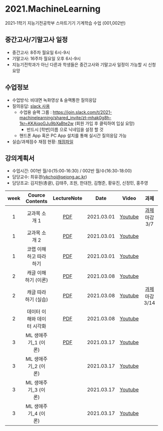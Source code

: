 # 2021.MachineLearning
2021-1학기 지능기전공학부 스마트기기 기계학습 수업 (001,002반)

## 중간고사/기말고사 일정
- 중간고사: 8주차 월요일 6시-9시
- 기말고사: 16주차 월요일 오후 6시-9시
- 지능기전학과가 아닌 다른과 학생들은 중간고사와 기말고사 일정이 가능할 시 신청 요망

## 수업정보
- 수업방식: 비대면 녹화영상 & 슬랙통한 질의응답
- 질의응답: [slack 사용](https://2021-machinelearning.slack.com)
  - 수업용 슬랙 그룹 : https://join.slack.com/t/2021-machinelearning/shared_invite/zt-mhak0g8h-1kr~KKAiqoGJu9bXaBte2w  (회원 가입 후 클릭하여 입실 요망)
    - 반드시 [학번]이름 으로 닉네임을 설정 할 것
  - 핸드폰 App 혹은 PC App 설치를 통해 실시간 질의응답 가능
- 실습/과제점수 채점 현황: [채점파일](https://docs.google.com/spreadsheets/d/1GqRQg1I8KcUrwOh4uqUR--k8e5wBq8qfCyc7WD_5vmQ/edit?usp=sharing)

## 강의계획서
- 수업시간: 001반 월/수(15:00-16:30) / 002반 월/수(16:30-18:00) 
- 담당교수: 최유경(ykchoi@sejong.ac.kr)
- 담당조교: 김지원(총괄), 김태주, 조원, 한대찬, 김형준, 황유진, 신정민, 홍주영

| week | Cource Contents | LectureNote | Date |  Video | 과제 | 
|:---:|:---:|:---:|:---:|:---:|:---:| 
| 1 | 교과목 소개 1| [PDF](https://github.com/sejongresearch/2021.MachineLearning/blob/main/LectureNote/%5B%E1%84%80%E1%85%B5%E1%84%80%E1%85%A8%E1%84%92%E1%85%A1%E1%86%A8%E1%84%89%E1%85%B3%E1%86%B8%5D%5B1%E1%84%8C%E1%85%AE%E1%84%8E%E1%85%A1%5D%20%E1%84%80%E1%85%AA%E1%84%86%E1%85%A9%E1%86%A8%E1%84%89%E1%85%A9%E1%84%80%E1%85%A2%20I.pdf) | 2021.03.01 | [Youtube](https://youtu.be/feI7rz5JGXo) | [과제](https://github.com/sejongresearch/2021.MachineLearning/blob/main/Labs/1%EC%A3%BC%EC%B0%A8/readme.md) 마감 3/7 |
| 1 | 교과목 소개 2| [PDF](https://github.com/sejongresearch/2021.MachineLearning/blob/main/LectureNote/%5B%E1%84%80%E1%85%B5%E1%84%80%E1%85%A8%E1%84%92%E1%85%A1%E1%86%A8%E1%84%89%E1%85%B3%E1%86%B8%5D%5B1%E1%84%8C%E1%85%AE%E1%84%8E%E1%85%A1%5D%20%E1%84%80%E1%85%AA%E1%84%86%E1%85%A9%E1%86%A8%E1%84%89%E1%85%A9%E1%84%80%E1%85%A2%20II.pdf) | 2021.03.01 | [Youtube](https://youtu.be/LobB91jPDnE) |  |
| 1 | 코랩 이해하고 따라하기 | [PDF](https://github.com/sejongresearch/2021.MachineLearning/blob/main/LectureNote/%5B%E1%84%80%E1%85%B5%E1%84%80%E1%85%A8%E1%84%92%E1%85%A1%E1%86%A8%E1%84%89%E1%85%B3%E1%86%B8%5D%5B1%E1%84%8C%E1%85%AE%E1%84%8E%E1%85%A1%5D%20MissingSemester_Colab.pdf) | 2021.03.01 |  [Youtube](https://youtu.be/NUb1Nyz6BuI) |  |
| 2 | 캐글 이해하기 (이론) | [PDF](https://github.com/sejongresearch/2021.MachineLearning/blob/main/LectureNote/%5B%E1%84%80%E1%85%B5%E1%84%80%E1%85%A8%E1%84%92%E1%85%A1%E1%86%A8%E1%84%89%E1%85%B3%E1%86%B8%5D%5B2%E1%84%8C%E1%85%AE%E1%84%8E%E1%85%A1%5D%20MissingSemester_Kaggle_%E1%84%8B%E1%85%B5%E1%84%85%E1%85%A9%E1%86%AB.pdf) | 2021.03.08 | [Youtube](https://youtu.be/raEi_cPfoLU) | |
| 2 | 캐글 따라하기 (실습) | [PDF](https://github.com/sejongresearch/2021.MachineLearning/blob/main/LectureNote/%5B%E1%84%80%E1%85%B5%E1%84%80%E1%85%A8%E1%84%92%E1%85%A1%E1%86%A8%E1%84%89%E1%85%B3%E1%86%B8%5D%5B2%E1%84%8C%E1%85%AE%E1%84%8E%E1%85%A1%5D%20MissingSemester_Kaggle_%E1%84%89%E1%85%B5%E1%86%AF%E1%84%89%E1%85%B3%E1%86%B8.pdf) | 2021.03.08 | [Youtube](https://youtu.be/4xlaycPT-hQ) | [과제](https://github.com/sejongresearch/2021.MachineLearning/tree/main/Labs/2%EC%A3%BC%EC%B0%A8) 마감 3/14 |
| 2 | 데이터 이해와 데이터 시각화 | [PDF](https://github.com/sejongresearch/2021.MachineLearning/blob/main/LectureNote/%5B%E1%84%80%E1%85%B5%E1%84%80%E1%85%A8%E1%84%92%E1%85%A1%E1%86%A8%E1%84%89%E1%85%B3%E1%86%B8%5D%5B2%E1%84%8C%E1%85%AE%E1%84%8E%E1%85%A1%5D%20%E1%84%83%E1%85%A6%E1%84%8B%E1%85%B5%E1%84%90%E1%85%A5%20%E1%84%8B%E1%85%B5%E1%84%92%E1%85%A2%E1%84%8B%E1%85%AA%20%E1%84%89%E1%85%B5%E1%84%80%E1%85%A1%E1%86%A8%E1%84%92%E1%85%AA_%E1%84%8B%E1%85%B5%E1%84%85%E1%85%A9%E1%86%AB.pdf) | 2021.03.08 | [Youtube](https://youtu.be/jgLW_MVMD24) | |
| 3 | ML 생애주기_1 (이론) | [PDF](https://www.dropbox.com/scl/fi/r08lanw1fokbw1oteq0lz/ML-0223.pptx?dl=0&rlkey=nxe45fmtiddbfwpdw58unzs40) | 2021.03.17 | [Youtube](https://youtu.be/zbX4k_HYinQ) | |
| 3 | ML 생애주기_2 (이론) |  | 2021.03.17 | [Youtube](https://youtu.be/5yM-JkSAb7M) | |
| 3 | ML 생애주기_3 (이론) |  | 2021.03.17 | [Youtube](https://youtu.be/pXkX5Ai8Iks) | |
| 3 | ML 생애주기_4 (이론) |  | 2021.03.17 | [Youtube](https://youtu.be/3xkkuOTpMIk) | |


